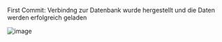 First Commit: Verbindng zur Datenbank wurde hergestellt und die Daten werden erfolgreich geladen

![image](https://github.com/user-attachments/assets/fa5342b9-b75f-41e2-b4d7-c73a043111af)
